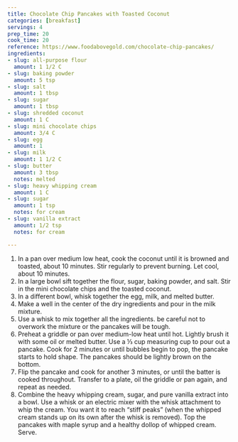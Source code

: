 ```yaml
---
title: Chocolate Chip Pancakes with Toasted Coconut
categories: [breakfast]
servings: 4
prep_time: 20
cook_time: 20
reference: https://www.foodabovegold.com/chocolate-chip-pancakes/
ingredients:
- slug: all-purpose flour
  amount: 1 1/2 C
- slug: baking powder
  amount: 5 tsp
- slug: salt
  amount: 1 tbsp
- slug: sugar
  amount: 1 tbsp
- slug: shredded coconut
  amount: 1 C
- slug: mini chocolate chips
  amount: 3/4 C
- slug: egg
  amount: 1
- slug: milk
  amount: 1 1/2 C
- slug: butter
  amount: 3 tbsp
  notes: melted
- slug: heavy whipping cream
  amount: 1 C
- slug: sugar
  amount: 1 tsp
  notes: for cream
- slug: vanilla extract
  amount: 1/2 tsp
  notes: for cream

---
```


1. In a pan over medium low heat, cook the coconut until it is browned and toasted, about 10 minutes. Stir regularly to prevent burning. Let cool, about 10 minutes.
2. In a large bowl sift together the flour, sugar, baking powder, and salt. Stir in the mini chocolate chips and the toasted coconut.
3. In a different bowl, whisk together the egg, milk, and melted butter.
4. Make a well in the center of the dry ingredients and pour in the milk mixture.
5. Use a whisk to mix together all the ingredients. be careful not to overwork the mixture or the pancakes will be tough.
6. Preheat a griddle or pan over medium-low heat until hot. Lightly brush it with some oil or melted butter. Use a ⅓ cup measuring cup to pour out a pancake. Cook for 2 minutes or until bubbles begin to pop, the pancake starts to hold shape. The pancakes should be lightly brown on the bottom.
7. Flip the pancake and cook for another 3 minutes, or until the batter is cooked throughout. Transfer to a plate, oil the griddle or pan again, and repeat as needed.
8. Combine the heavy whipping cream, sugar, and pure vanilla extract into a bowl. Use a whisk or an electric mixer with the whisk attachment to whip the cream. You want it to reach “stiff peaks” (when the whipped cream stands up on its own after the whisk is removed). Top the pancakes with maple syrup and a healthy dollop of whipped cream.  Serve.
